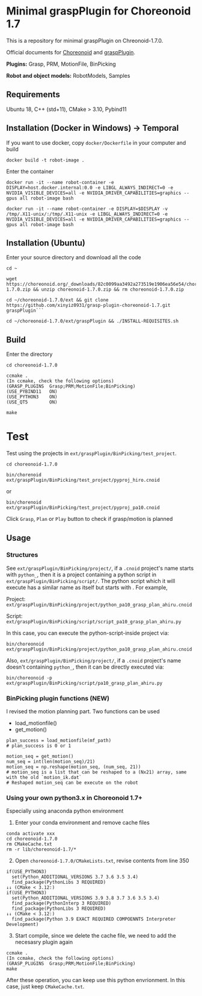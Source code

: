 # Minimal graspPlugin for Choreonoid 1.7

This is a repository for minimal graspPlugin on Chreonoid-1.7.0. 

Official documents for [Choreonoid](https://choreonoid.org/ja/documents/1.7/index.html) and [graspPlugin](http://www.hlab.sys.es.osaka-u.ac.jp/grasp/ja/node/311). 

**Plugins:** Grasp, PRM, MotionFile, BinPicking

**Robot and object models:** RobotModels, Samples

## Requirements
Ubuntu 18, C++ (std+11), CMake > 3.10, Pybind11

## Installation (Docker in Windows) -> Temporal
If you want to use docker, copy `docker/Dockerfile` in your computer and build 
```
docker build -t robot-image .
```
Enter the container
```
docker run -it --name robot-container -e DISPLAY=host.docker.internal:0.0 -e LIBGL_ALWAYS_INDIRECT=0 -e NVIDIA_VISIBLE_DEVICES=all -e NVIDIA_DRIVER_CAPABILITIES=graphics --gpus all robot-image bash
```
```
docker run -it --name robot-container -e DISPLAY=$DISPLAY -v /tmp/.X11-unix/:/tmp/.X11-unix -e LIBGL_ALWAYS_INDIRECT=0 -e NVIDIA_VISIBLE_DEVICES=all -e NVIDIA_DRIVER_CAPABILITIES=graphics --gpus all robot-image bash
```


## Installation (Ubuntu)
Enter your source directory and download all the code

```
cd ~
```
```
wget https://choreonoid.org/_downloads/82c0099aa3492a273519e1906ea56e54/choreonoid-1.7.0.zip && unzip choreonoid-1.7.0.zip && rm choreonoid-1.7.0.zip
```
```
cd ~/choreonoid-1.7.0/ext && git clone https://github.com/xinyiz0931/grasp-plugin-choreonoid-1.7.git graspPlugin```
```
```
cd ~/choreonoid-1.7.0/ext/graspPlugin && ./INSTALL-REQUISITES.sh 
```

## Build
Enter the directory
```
cd choreonoid-1.7.0
```
```
ccmake .
(In ccmake, check the following options) 
(GRASP_PLUGINS  Grasp;PRM;MotionFile;BinPicking)
(USE_PYBIND11   ON)
(USE_PYTHON3    ON)
(USE_QT5        ON)
```
```
make
```
# Test
Test using the projects in `ext/graspPlugin/BinPicking/test_project`. 
```
cd choreonoid-1.7.0
```
```
bin/chorenoid ext/graspPlugin/BinPicking/test_project/pyproj_hiro.cnoid
```
or 
```
bin/chorenoid ext/graspPlugin/BinPicking/test_project/pyproj_pa10.cnoid
```
Click `Grasp`, `Plan` or `Play` button to check if grasp/motion is planned 

## Usage

### Structures

See `ext/graspPlugin/BinPicking/project/`, if a `.cnoid` project's name starts with `python_`, then it is a project containing a python script in `ext/graspPlugin/BinPicking/script/`. The python script which it will execute has a similar name as itself but starts with . For example, 

Project: `ext/graspPlugin/BinPicking/project/python_pa10_grasp_plan_ahiru.cnoid`

Script: `ext/graspPlugin/BinPicking/script/script_pa10_grasp_plan_ahiru.py`

In this case, you can execute the python-script-inside project via: 
```
bin/choreonoid ext/graspPlugin/BinPicking/project/python_pa10_grasp_plan_ahiru.cnoid
```

Also, `ext/graspPlugin/BinPicking/project/`, if a `.cnoid` project's name doesn't containing `python_`, then it can be directly executed via: 
```
bin/choreonoid -p ext/graspPlugin/BinPicking/script/pa10_grasp_plan_ahiru.py
```

### BinPicking plugin functions (NEW)

I revised the motion planning part. Two functions can be used

- load_motionfile()
- get_motion()

```
plan_success = load_motionfile(mf_path)
# plan_success is 0 or 1

motion_seq = get_motion()
num_seq = int(len(motion_seq)/21)
motion_seq = np.reshape(motion_seq, (num_seq, 21))
# motion_seq is a list that can be reshaped to a (Nx21) array, same with the old `motion_ik.dat`
# Reshaped motion_seq can be execute on the robot
```
### Using your own python3.x in Choreonoid 1.7+ 

Especially using anaconda python environment 

1. Enter your conda environment and remove cache files
```
conda activate xxx
cd choreonoid-1.7.0 
rm CMakeCache.txt
rm -r lib/choreonoid-1.7/*
```

2. Open `choreonoid-1.7.0/CMakeLists.txt`, revise contents from line 350
```
if(USE_PYTHON3)
  set(Python_ADDITIONAL_VERSIONS 3.7 3.6 3.5 3.4)
  find_package(PythonLibs 3 REQUIRED)
↓↓ (CMake < 3.12:)
if(USE_PYTHON3)
  set(Python_ADDITIONAL_VERSIONS 3.9 3.8 3.7 3.6 3.5 3.4)
  find_package(PythonInterp 3 REQUIRED)
  find_package(PythonLibs 3 REQUIRED)
↓↓ (CMake < 3.12:)
  find_package(Python 3.9 EXACT REQUIRED COMPOENNTS Interpreter Development)
```

3. Start compile, since we delete the cache file, we need to add the necesasry plugin again
```
ccmake .
(In ccmake, check the following options) 
(GRASP_PLUGINS  Grasp;PRM;MotionFile;BinPicking)
make
```
After these operation, you can keep use this python envrionment. In this case, just keep `CMakeCache.txt`. 
